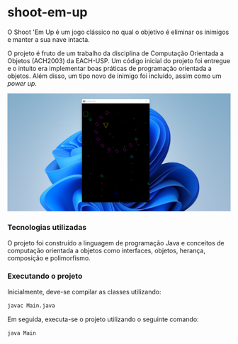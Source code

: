 # shoot-em-up

O Shoot 'Em Up é um jogo clássico no qual o objetivo é eliminar os inimigos e manter a sua nave intacta. 

O projeto é fruto de um trabalho da disciplina de Computação Orientada a Objetos (ACH2003) da EACH-USP. Um código inicial do projeto foi entregue e o intuito era implementar boas práticas de programação orientada a objetos. Além disso, um tipo novo de inimigo foi incluído, assim como um *power up*.

![alt text](./Assets/example.png)

### Tecnologias utilizadas

O projeto foi construído a linguagem de programação Java e conceitos de computação orientada a objetos como interfaces, objetos, herança, composição e polimorfismo.

### Executando o projeto

Inicialmente, deve-se compilar as classes utilizando:

```sh
javac Main.java
```

Em seguida, executa-se o projeto utilizando o seguinte comando:

```sh
java Main
```

